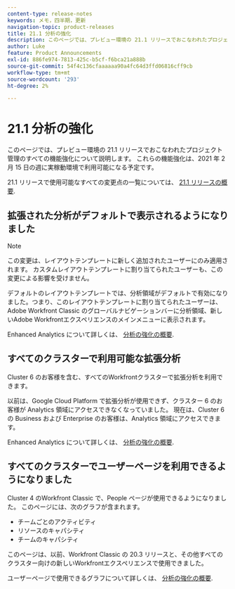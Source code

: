 ```yaml
---
content-type: release-notes
keywords: メモ，四半期，更新
navigation-topic: product-releases
title: 21.1 分析の強化
description: このページでは、プレビュー環境の 21.1 リリースでおこなわれたプロジェクト管理のすべての機能強化について説明します。 これらの機能強化は、2021 年 2 月 15 日の週に実稼動環境で利用可能になる予定です。
author: Luke
feature: Product Announcements
exl-id: 886fe974-7813-425c-b5cf-f6bca21a888b
source-git-commit: 54f4c136cfaaaaaa90a4fc64d3ffd06816cff9cb
workflow-type: tm+mt
source-wordcount: '293'
ht-degree: 2%

---
```


# 21.1 分析の強化

このページでは、プレビュー環境の 21.1 リリースでおこなわれたプロジェクト管理のすべての機能強化について説明します。 これらの機能強化は、2021 年 2 月 15 日の週に実稼動環境で利用可能になる予定です。

21.1 リリースで使用可能なすべての変更点の一覧については、 [21.1 リリースの概要](../../../product-announcements/product-releases/21.1-release-activity/21-1-release-overview.md).

## 拡張された分析がデフォルトで表示されるようになりました

>[!NOTE]
>
>この変更は、レイアウトテンプレートに新しく追加されたユーザーにのみ適用されます。 カスタムレイアウトテンプレートに割り当てられたユーザーも、この変更による影響を受けません。

デフォルトのレイアウトテンプレートでは、分析領域がデフォルトで有効になりました。つまり、このレイアウトテンプレートに割り当てられたユーザーは、Adobe Workfront Classic のグローバルナビゲーションバーに分析領域、新しいAdobe Workfrontエクスペリエンスのメインメニューに表示されます。

Enhanced Analytics について詳しくは、 [分析の強化の概要](../../../enhanced-analytics/enhanced-analytics-overview.md).

## すべてのクラスターで利用可能な拡張分析

Cluster 6 のお客様を含む、すべてのWorkfrontクラスターで拡張分析を利用できます。

以前は、Google Cloud Platform で拡張分析が使用できず、クラスター 6 のお客様が Analytics 領域にアクセスできなくなっていました。 現在は、Cluster 6 の Business および Enterprise のお客様は、Analytics 領域にアクセスできます。

Enhanced Analytics について詳しくは、 [分析の強化の概要](../../../enhanced-analytics/enhanced-analytics-overview.md).

## すべてのクラスターでユーザーページを利用できるようになりました

Cluster 4 のWorkfront Classic で、People ページが使用できるようになりました。 このページには、次のグラフが含まれます。

* チームごとのアクティビティ
* リソースのキャパシティ
* チームのキャパシティ

このページは、以前、Workfront Classic の 20.3 リリースと、その他すべてのクラスター向けの新しいWorkfrontエクスペリエンスで使用できました。

ユーザーページで使用できるグラフについて詳しくは、 [分析の強化の概要](../../../enhanced-analytics/enhanced-analytics-overview.md).
